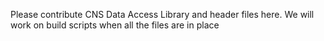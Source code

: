 Please contribute CNS Data Access Library and header files here.
We will work on build scripts when all the files are in place
